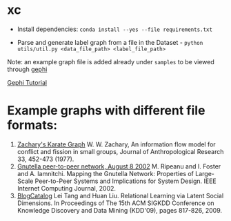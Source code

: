 # xc

* Install dependencies: `conda install --yes --file requirements.txt`

* Parse and generate label graph from a file in the Dataset - `python utils/util.py <data_file_path> <label_file_path>`

Note: an example graph file is added already under `samples` to be viewed through [gephi](https://gephi.org)

[Gephi Tutorial](https://gephi.org/tutorials/gephi-tutorial-quick_start.pdf)

# Example graphs with different file formats:

1. [Zachary's Karate Graph](http://www.cise.ufl.edu/research/sparse/matrices/Newman/karate.html)
W. W. Zachary, An information flow model for conflict and fission in small groups, Journal of Anthropological Research 33, 452-473 (1977).
2. [Gnutella peer-to-peer network, August 8 2002](https://snap.stanford.edu/data/p2p-Gnutella08.html)
M. Ripeanu and I. Foster and A. Iamnitchi. Mapping the Gnutella Network: Properties of Large-Scale Peer-to-Peer Systems and Implications for System Design. IEEE Internet Computing Journal, 2002.
3. [BlogCatalog](http://leitang.net/social_dimension.html)
Lei Tang and Huan Liu. Relational Learning via Latent Social Dimensions. In Proceedings of The 15th ACM SIGKDD Conference on Knowledge Discovery and Data Mining (KDD'09), pages 817-826, 2009.

